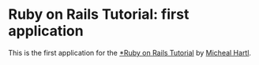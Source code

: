 # Ruby on Rails Tutorial: first application

This is the first application for the [*Ruby on Rails Tutorial](http://railstutorial.org/) by [Micheal Hartl](http://michealhartl.com/).